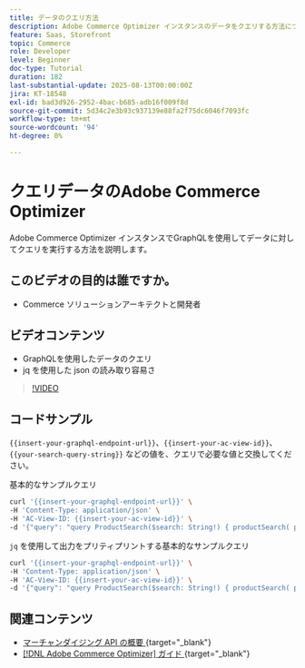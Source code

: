 ```yaml
---
title: データのクエリ方法
description: Adobe Commerce Optimizer インスタンスのデータをクエリする方法について説明します。
feature: Saas, Storefront
topic: Commerce
role: Developer
level: Beginner
doc-type: Tutorial
duration: 182
last-substantial-update: 2025-08-13T00:00:00Z
jira: KT-18548
exl-id: bad3d926-2952-4bac-b685-adb16f009f8d
source-git-commit: 5d34c2e3b93c937139e88fa2f75dc6046f7093fc
workflow-type: tm+mt
source-wordcount: '94'
ht-degree: 0%

---
```


# クエリデータのAdobe Commerce Optimizer

Adobe Commerce Optimizer インスタンスでGraphQLを使用してデータに対してクエリを実行する方法を説明します。

## このビデオの目的は誰ですか。

* Commerce ソリューションアーキテクトと開発者

## ビデオコンテンツ

* GraphQLを使用したデータのクエリ
* jq を使用した json の読み取り容易さ

>[!VIDEO](https://video.tv.adobe.com/v/3470801?learn=on&enablevpops&captions=jpn)

## コードサンプル

`{{insert-your-graphql-endpoint-url}}`、`{{insert-your-ac-view-id}}`、`{{your-search-query-string}}` などの値を、クエリで必要な値と交換してください。

基本的なサンプルクエリ

```bash
curl '{{insert-your-graphql-endpoint-url}}' \
-H 'Content-Type: application/json' \
-H 'AC-View-ID: {{insert-your-ac-view-id}}' \
-d '{"query": "query ProductSearch($search: String!) { productSearch( phrase: $search, page_size: 10, current_page: 2) { items { productView { sku name description shortDescription images { url } ... on SimpleProductView { attributes { label name value } price { regular { amount { value currency } } roles } } } } } }", "variables": { "search": "{{your-search-query-string}}"}}'
```

`jq` を使用して出力をプリティプリントする基本的なサンプルクエリ

```bash
curl '{{insert-your-graphql-endpoint-url}}' \
-H 'Content-Type: application/json' \
-H 'AC-View-ID: {{insert-your-ac-view-id}}' \
-d '{"query": "query ProductSearch($search: String!) { productSearch( phrase: $search, page_size: 10, current_page: 2) { items { productView { sku name description shortDescription images { url } ... on SimpleProductView { attributes { label name value } price { regular { amount { value currency } } roles } } } } } }", "variables": { "search": "{{your-search-query-string}}"}}' | jq .
```

## 関連コンテンツ

* [ マーチャンダイジング API の概要 ](https://developer.adobe.com/commerce/services/optimizer/merchandising-services/using-the-api/#make-your-first-request){target="_blank"}
* [[!DNL Adobe Commerce Optimizer]  ガイド ](https://experienceleague.adobe.com/ja/docs/commerce/optimizer/overview){target="_blank"}
